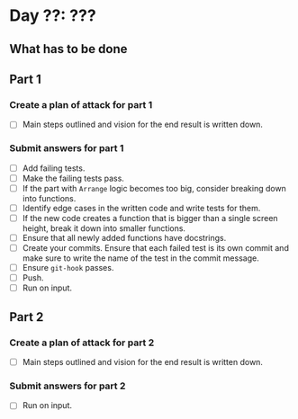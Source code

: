 # Day ??: ???

## What has to be done

## Part 1

### Create a plan of attack for part 1

- [ ] Main steps outlined and vision for the end result is written down.

### Submit answers for part 1

- [ ] Add failing tests.
- [ ] Make the failing tests pass.
- [ ] If the part with `Arrange` logic becomes too big, consider breaking down into functions.
- [ ] Identify edge cases in the written code and write tests for them.
- [ ] If the new code creates a function that is bigger than a single screen height, break it down into smaller functions.
- [ ] Ensure that all newly added functions have docstrings.
- [ ] Create your commits. Ensure that each failed test is its own commit and make sure to write the name of the test in the commit message.
- [ ] Ensure `git-hook` passes.
- [ ] Push.
- [ ] Run on input.

## Part 2

### Create a plan of attack for part 2

- [ ] Main steps outlined and vision for the end result is written down.

### Submit answers for part 2

- [ ] Run on input.
